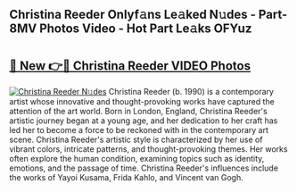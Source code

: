 ## Christina Reeder Onlyf𝚊ns Le𝚊ked N𝚞des - Part-8MV Photos Video - Hot Part Le𝚊ks OFYuz

# <h2><a href="http://ab49850.deff.icu/?id=Christina+Reeder">🔗 New 👉🔴 Christina Reeder VIDEO Photos</a></h2>

[![Christina Reeder N𝚞des](https://i.imgur.com/rIISA9y.gif)](http://ab49850.deff.icu/?id=Christina+Reeder)
Christina Reeder (b. 1990) is a contemporary artist whose innovative and thought-provoking works have captured the attention of the art world. Born in London, England, Christina Reeder's artistic journey began at a young age, and her dedication to her craft has led her to become a force to be reckoned with in the contemporary art scene. Christina Reeder's artistic style is characterized by her use of vibrant colors, intricate patterns, and thought-provoking themes. Her works often explore the human condition, examining topics such as identity, emotions, and the passage of time. Christina Reeder's influences include the works of Yayoi Kusama, Frida Kahlo, and Vincent van Gogh.
